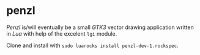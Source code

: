 # penzl
*Penzl* is/will eventually be a small *GTK3* vector drawing application written in *Lua*
with help of the excelent `lgi` module.

Clone and install with `sudo luarocks install penzl-dev-1.rockspec`.
